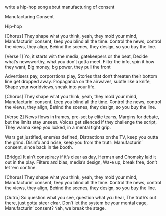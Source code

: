 write a hip-hop song about manufacturing of consent

Manufacturing Consent

Hip-hop

[Chorus]
They shape what you think, yeah, they mold your mind,
Manufacturin’ consent, keep you blind all the time.
Control the news, control the views, they align,
Behind the scenes, they design, so you buy the line.

[Verse 1]
Yo, it starts with the media, gatekeepers on the beat,
Decide what’s newsworthy, what you don’t gotta meet.
Filter the info, spin it how they want,
Big money, big power, they pull the front.

Advertisers pay, corporations play,
Stories that don’t threaten their bottom line get dropped away.
Propaganda on the airwaves, subtle like a knife,
Shape your worldviews, sneak into your life.

[Chorus]
They shape what you think, yeah, they mold your mind,
Manufacturin’ consent, keep you blind all the time.
Control the news, control the views, they align,
Behind the scenes, they design, so you buy the line.

[Verse 2]
News flows in frames, pre-set by elite teams,
Margins for debate, but the limits stay unseen.
Voices get silenced if they challenge the script,
They wanna keep you locked, in a mental tight grip.

Wars get justified, enemies defined,
Distractions on the TV, keep you outta the grind.
Disinfo and noise, keep you from the truth,
Manufacturin’ consent, since back in the booth.

[Bridge]
It ain’t conspiracy if it’s clear as day,
Herman and Chomsky laid it out in the play.
Filters and bias, media’s design,
Wake up, break free, don’t let ‘em confine.

[Chorus]
They shape what you think, yeah, they mold your mind,
Manufacturin’ consent, keep you blind all the time.
Control the news, control the views, they align,
Behind the scenes, they design, so you buy the line.

[Outro]
So question what you see, question what you hear,
The truth’s out there, just gotta steer clear.
Don’t let the system be your mental cage,
Manufacturin’ consent? Nah, we break the stage.
